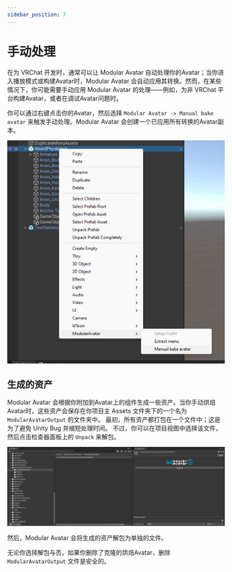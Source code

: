 ```yaml
---
sidebar_position: 7
---
```


# 手动处理

在为 VRChat 开发时，通常可以让 Modular Avatar 自动处理你的Avatar；当你进入播放模式或构建Avatar时，Modular Avatar 会自动应用其转换。然而，在某些情况下，你可能需要手动应用 Modular Avatar 的处理——例如，为非 VRChat 平台构建Avatar，或者在调试Avatar问题时。

你可以通过右键点击你的Avatar，然后选择 `Modular Avatar -> Manual bake avatar` 来触发手动处理。Modular Avatar 会创建一个已应用所有转换的Avatar副本。

![Manual Bake Avatar option](manual-bake-avatar.png)

## 生成的资产

Modular Avatar 会根据你附加到Avatar上的组件生成一些资产。当你手动烘焙Avatar时，这些资产会保存在你项目主 Assets 文件夹下的一个名为 `ModularAvatarOutput` 的文件夹中。
最初，所有资产都打包在一个文件中；这是为了避免 Unity Bug 并缩短处理时间。
不过，你可以在项目视图中选择该文件，然后点击检查器面板上的 `Unpack` 来解包。

![Unpack button](manual-bake-unpack.png)

然后，Modular Avatar 会将生成的资产解包为单独的文件。

无论你选择解包与否，如果你删除了克隆的烘焙Avatar，删除 `ModularAvatarOutput` 文件是安全的。